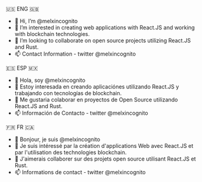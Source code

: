🇺🇸 ENG 🇬🇧
- 👋 Hi, I’m @melxincognito
- 👀 I’m interested in creating web applications with React.JS and working with blockchain technologies.  
- 💞️ I’m looking to collaborate on open source projects utilizing React.JS and Rust. 
- 📫 Contact Information - twitter @melxincognito

🇪🇸 ESP 🇲🇽
- 👋 Hola, soy @melxincognito
- 👀 Estoy interesada en creando aplicaciónes utilizando React.JS y trabajando con tecnologías de blockchain. 
- 💞️ Me gustaria colaborar en proyectos de Open Source utilizando React.JS and Rust.
- 📫 Información de Contacto - twitter @melxincognito

🇫🇷 FR 🇨🇦
- 👋 Bonjour, je suis @melxincognito
- 👀 Je suis intéressé par la création d'applications Web avec React.JS et par l'utilisation des technologies blockchain.
- 💞️ J'aimerais collaborer sur des projets open source utilisant React.JS et Rust.
- 📫 Informations de contact - twitter @melxincognito



